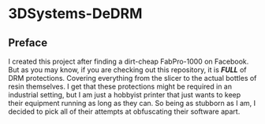# 3DSystems-DeDRM

## Preface
  I created this project after finding a dirt-cheap FabPro-1000 on Facebook. But as you may know, if you are checking out this repository, it is ***FULL*** of DRM protections. Covering everything from the slicer to the actual bottles of resin themselves. I get that these protections might be required in an industrial setting, but I am just a hobbyist printer that just wants to keep their equipment running as long as they can. So being as stubborn as I am, I decided to pick all of their attempts at obfuscating their software apart. 
